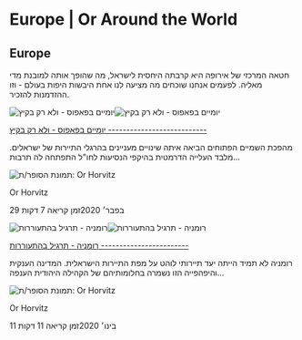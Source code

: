 # Europe | Or Around the World

Europe
------

חטאה המרכזי של אירופה היא קרבתה היחסית לישראל, מה שהופך אותה למובנת מדי מאליה. לפעמים אנחנו שוכחים מה מציעה לנו אחת היבשות היפות בעולם - וזו ההזדמנות להזכיר.

![יומיים בפאפוס - ולא רק בקיץ](https://static.wixstatic.com/media/4e19df_939c0d3d5b1a4d85ba5971343b36e3f3~mv2.jpg/v1/fill/w_444,h_250,fp_0.50_0.50,q_30,blur_30,enc_avif,quality_auto/4e19df_939c0d3d5b1a4d85ba5971343b36e3f3~mv2.webp)![יומיים בפאפוס - ולא רק בקיץ](https://static.wixstatic.com/media/4e19df_939c0d3d5b1a4d85ba5971343b36e3f3~mv2.jpg/v1/fill/w_940,h_529,fp_0.50_0.50,q_90,enc_avif,quality_auto/4e19df_939c0d3d5b1a4d85ba5971343b36e3f3~mv2.webp)

[יומיים בפאפוס - ולא רק בקיץ
---------------------------](https://www.orhorvitztravel.com/post/paphos)

מהפכת השמיים הפתוחים הביאה איתה שינויים מעניינים בהרגלי התיירות של ישראלים. מלבד העלייה הדרמטית בהיקפי הנסיעות לחו"ל התפתחה לה תרבות...

![תמונת הסופר/ת: Or Horvitz]()

Or Horvitz

29 בפבר׳ 2020זמן קריאה 7 דקות

![רומניה - תרגיל בהתעוררות  ](https://static.wixstatic.com/media/4e19df_08350fd0b182446a8153dad67b40547b~mv2.jpg/v1/fill/w_444,h_250,fp_0.50_0.50,q_30,blur_30,enc_avif,quality_auto/4e19df_08350fd0b182446a8153dad67b40547b~mv2.webp)![רומניה - תרגיל בהתעוררות  ](https://static.wixstatic.com/media/4e19df_08350fd0b182446a8153dad67b40547b~mv2.jpg/v1/fill/w_940,h_529,fp_0.50_0.50,q_90,enc_avif,quality_auto/4e19df_08350fd0b182446a8153dad67b40547b~mv2.webp)

[רומניה - תרגיל בהתעוררות
------------------------](https://www.orhorvitztravel.com/post/romania)

רומניה לא תמיד הייתה יעד תיירותי לוהט על מפת התיירות הישראלית. המדינה הענקית והיפהפייה הזו נשמרה בחלומותיהם של הקהילה היהודית הענפה...

![תמונת הסופר/ת: Or Horvitz]()

Or Horvitz

11 בינו׳ 2020זמן קריאה 11 דקות